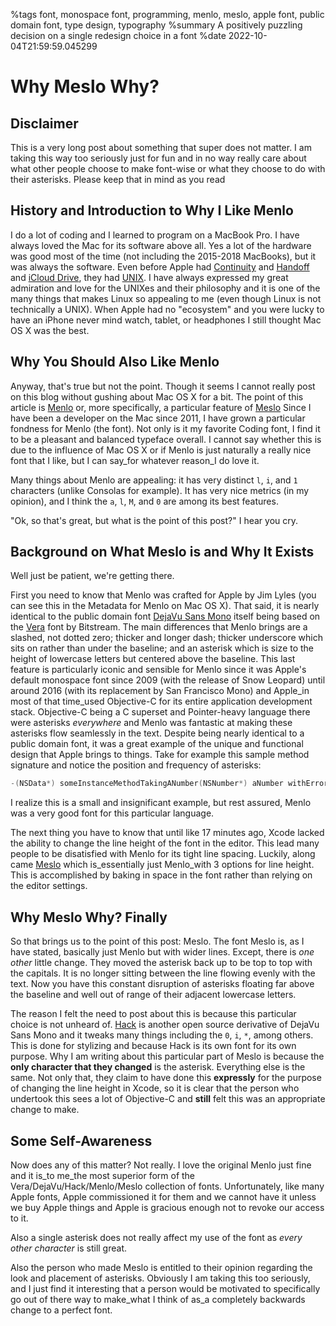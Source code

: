 %tags font, monospace font, programming, menlo, meslo, apple font, public domain font, type design, typography
%summary A positively puzzling decision on a single redesign choice in a font
%date 2022-10-04T21:59:59.045299

# Why Meslo Why?

## Disclaimer
This is a very long post about something that super does not matter. I am taking this way too seriously just for fun and in no way really care about what other people
choose to make font-wise or what they choose to do with their asterisks. Please keep that in mind as you read

## History and Introduction to Why I Like Menlo
I do a lot of coding and I learned to program on a MacBook Pro. I have always loved the Mac for its software above all. 
Yes a lot of the hardware was good most of the time (not including the 2015-2018 MacBooks), but it was always the software. 
Even before Apple had [Continuity](https://www.apple.com/macos/continuity/) and 
[Handoff](https://support.apple.com/en-us/HT209455) and [iCloud Drive](https://www.apple.com/icloud/), 
they had [UNIX](https://web.archive.org/web/20080418011023/http://www.apple.com/macosx/technology/). I have always expressed my great admiration and love for the UNIXes and their philosophy and it is
one of the many things that makes Linux so appealing to me (even though Linux is not technically a UNIX). 
When Apple had no "ecosystem" and you were lucky to have an iPhone never mind watch, tablet, or headphones
I still thought Mac OS X was the best. 

## Why You Should Also Like Menlo
Anyway, that's true but not the point. Though it seems I cannot really post on this blog without gushing about Mac OS X for a bit. 
The point of this article is [Menlo](https://en.wikipedia.org/wiki/Menlo_(typeface)) or, more specifically, a particular feature of [Meslo](https://github.com/andreberg/Meslo-Font)
Since I have been a developer on the Mac since 2011, I have grown a particular fondness for Menlo (the font). Not only is it my favorite
Coding font, I find it to be a pleasant and balanced typeface overall. I cannot say whether this is due to the influence of Mac OS X or 
if Menlo is just naturally a really nice font that I like, but I can say_for whatever reason_I do love it. 

Many things about Menlo are appealing: it has very distinct `l`, `i`, and `1` characters (unlike Consolas for example). It has very nice metrics (in my opinion), 
and I think the `a`, `l`, `M`, and `0` are among its best features. 

"Ok, so that's great, but what is the point of this post?" I hear you cry. 

## Background on What Meslo is and Why It Exists
Well just be patient, we're getting there. 

First you need to know that Menlo was crafted for Apple by Jim Lyles (you can see this in the Metadata for Menlo on Mac OS X). That said, it is nearly identical to the 
public domain font [DejaVu Sans Mono](https://en.wikipedia.org/wiki/DejaVu_fonts) itself being based on the [Vera](https://en.wikipedia.org/wiki/Bitstream_Vera) font by Bitstream.
The main differences that Menlo brings are a slashed, not dotted zero; thicker and longer dash; thicker underscore which sits on rather than under the baseline;
and an asterisk which is size to the height of lowercase letters but centered above the baseline. This last feature is particularly iconic and sensible for Menlo since it was 
Apple's default monospace font since 2009 (with the release of Snow Leopard) until around 2016 (with its replacement by San Francisco Mono) and Apple_in most of that time_used
Objective-C for its entire application development stack. Objective-C being a C superset and Pointer-heavy language there were asterisks *everywhere* and Menlo was 
fantastic at making these asterisks flow seamlessly in the text. Despite being nearly identical to a public domain font, it was a great example of the unique
and functional design that Apple brings to things. Take for example this sample method signature and notice the position and frequency of asterisks:

```objective-c
-(NSData*) someInstanceMethodTakingANumber(NSNumber*) aNumber withError(NSError**) error;
```

I realize this is a small and insignificant example, but rest assured, Menlo was a very good font for this particular language. 

The next thing you have to know that until like 17 minutes ago, Xcode lacked the ability to change the line height of the font in the editor. This
lead many people to be disatisfied with Menlo for its tight line spacing. Luckily, along came [Meslo](https://github.com/andreberg/Meslo-Font)
which is_essentially just Menlo_with 3 options for line height. This is accomplished by baking in space in the font rather than relying on the editor settings. 

## Why Meslo Why? Finally
So that brings us to the point of this post: Meslo. The font Meslo is, as I have stated, basically just Menlo but with wider lines. Except, there is *one other*
little change. They moved the asterisk back up to be top to top with the capitals. It is no longer sitting between the line flowing evenly with the text. 
Now you have this constant disruption of asterisks floating far above the baseline and well out of range of their adjacent lowercase letters. 

The reason I felt the need to post about this is because this particular choice is not unheard of. [Hack](https://sourcefoundry.org/hack/) is another 
open source derivative of DejaVu Sans Mono and it tweaks many things including the `0`, `i`, `*`, among others. This is done for stylizing and because 
Hack is its own font for its own purpose. Why I am writing about this particular part of Meslo is because the **only character that they changed** is the asterisk.
Everything else is the same. Not only that, they claim to have done this **expressly** for the purpose of changing the line height in Xcode, so it is clear
that the person who undertook this sees a lot of Objective-C and **still** felt this was an appropriate change to make. 

## Some Self-Awareness 
Now does any of this matter? Not really. I love the original Menlo just fine and it is_to me_the most superior form of the Vera/DejaVu/Hack/Menlo/Meslo collection 
of fonts. Unfortunately, like many Apple fonts, Apple commissioned it for them and we cannot have it unless we buy Apple things and Apple is gracious enough not to 
revoke our access to it. 

Also a single asterisk does not really affect my use of the font as *every other character* is still great. 

Also the person who made Meslo is entitled to their opinion regarding the look and placement of asterisks. Obviously I am taking this too seriously, and I just 
find it interesting that a person would be motivated to specifically go out of there way to make_what I think of as_a completely backwards change to a perfect font.

